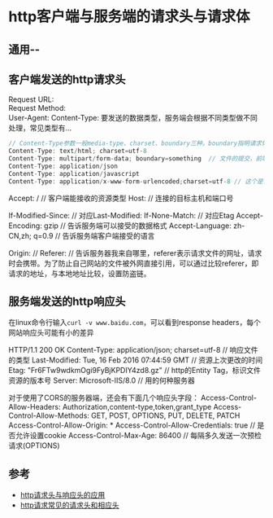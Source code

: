 # http客户端与服务端的请求头与请求体

## 通用--

## 客户端发送的http请求头
Request URL:  
Request Method:  
User-Agent: 
Content-Type: 要发送的数据类型，服务端会根据不同类型做不同处理，常见类型有...
```js
// Content-Type参数一般media-type、charset、boundary三种。boundary指明请求体中每部分的分隔符
Content-Type: text/html; charset=utf-8
Content-Type: multipart/form-data; boundary=something  // 文件的提交，前端要new FormData()生成实例，并append文件name以及值
Content-Type: application/json
Content-Type: application/javascript
Content-Type: application/x-www-form-urlencoded;charset=utf-8 // 这个是form表单自带的Content-Type
```
Accept: /  // 客户端能接收的资源类型
Host:   // 连接的目标主机和端口号

If-Modified-Since:    // 对应Last-Modified: 
If-None-Match:  //  对应Etag
Accept-Encoding: gzip  // 告诉服务端可以接受的数据格式
Accept-Language: zh-CN,zh; q=0.9  // 告诉服务端客户端接受的语言

Origin:  //
Referer:   // 告诉服务器我来自哪里，referer表示请求文件的网址，请求时会携带。为了防止自己网站的文件被外网直接引用，可以通过比较referer，即请求的地址，与本地地址比较，设置防盗链。

## 服务端发送的http响应头
在linux命令行输入`curl -v www.baidu.com`，可以看到response headers，每个网站响应头可能有小的差异

HTTP/1.1 200 OK
Content-Type: application/json; charset=utf-8  // 响应文件的类型
Last-Modified: Tue, 16 Feb 2016 07:44:59 GMT // 资源上次更改的时间
Etag: "Fr6FTw9wdkmOgi9FyBjKPDIY4zd8.gz" //  http的Entity Tag，标识文件资源的版本号
Server: Microsoft-IIS/8.0 // 用的何种服务器

对于使用了CORS的服务器端，还会有下面几个响应头字段： 
Access-Control-Allow-Headers: Authorization,content-type,token,grant_type
Access-Control-Allow-Methods: GET, POST, OPTIONS, PUT, DELETE, PATCH
Access-Control-Allow-Origin: *
Access-Control-Allow-Credentials: true  // 是否允许设置cookie
Access-Control-Max-Age: 86400  // 每隔多久发送一次预检请求(OPTIONS)


## 参考
- [http请求头与响应头的应用](https://juejin.im/post/5b854ddef265da43635d9302)
- [http请求常见的请求头和相应头](https://www.jianshu.com/p/908e51e9ccd2)


